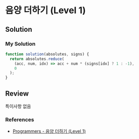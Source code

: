 # 음양 더하기 (Level 1)

## Solution

### My Solution

```js
function solution(absolutes, signs) {
  return absolutes.reduce(
    (acc, num, idx) => acc + num * (signs[idx] ? 1 : -1),
    0
  );
}
```

## Review

특이사항 없음

### References

- [Programmers - 음양 더하기 (Level 1)](https://programmers.co.kr/learn/courses/30/lessons/76501)
